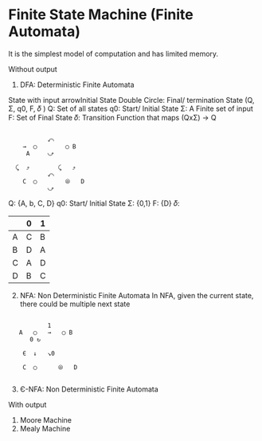# Finite State Machine (Finite Automata)

It is the simplest model of computation and has limited memory.

Without output
1) DFA: Deterministic Finite Automata

State with input arrowInitial State
Double Circle: Final/ termination State
(Q, Σ, q0, F, 𝛿 )
Q: Set of all states
q0: Start/ Initial State
Σ: A Finite set of input 
F: Set of Final State
𝛿: Transition Function that maps (QxΣ) -> Q


```
           
           ⤺ 
    →  ◯        ◯ B      
     A     ⤻
             
  ⤹  ⤴        ⤹   ⤴
           ⤺   
    C  ◯        ⦾   D
           ⤻
```
Q: {A, b, C, D}
q0: Start/ Initial State
Σ: {0,1}
F: {D}
𝛿:  
 
|   | 0 | 1 |
|---|---|---|
| A | C | B |
| B | D | A |
| C | A | D |
| D | B | C |
 


2) NFA: Non Deterministic Finite Automata
In NFA, given the current state, there could be multiple next state


```
           
           1
   A   ◯   →   ◯ B 
      0 ↻   
              
    Є  ↓   ↘0   
    
    C  ◯      ⦾   D
            
```


3) Є-NFA: Non Deterministic Finite Automata

With output 
1) Moore Machine
2) Mealy Machine

